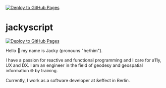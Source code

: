 [![Deploy to GitHub Pages](https://github.com/jackyscript/jackyscript/actions/workflows/deploy.yml/badge.svg)](https://github.com/jackyscript/jackyscript/actions/workflows/deploy.yml)

# jackyscript

[![Deploy to GitHub Pages](https://github.com/jackyscript/jackyscript/actions/workflows/deploy.yml/badge.svg)](https://github.com/jackyscript/jackyscript/actions/workflows/deploy.yml)

Hello 👋 my name is Jacky (pronouns "he/him").

I have a passion for reactive and functional programming and I care for a11y, UX and DX. I am an engineer in the field of geodesy and geospatial information 🌐 by training.

Currently, I work as a software developer at &effect in Berlin. 
